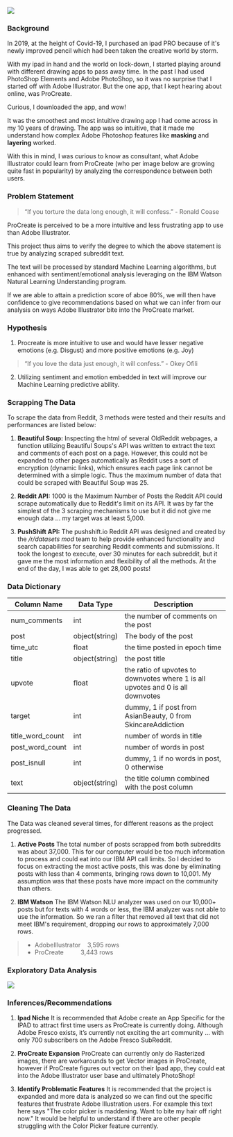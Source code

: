 ![](https://ofilispeaks.com/wp-content/uploads/Screen-Shot-2021-03-05-at-11.37.21-AM.png)

### Background

In 2019, at the height of Covid-19, I purchased an ipad PRO because of it's newly improved pencil which had been taken the creative world by storm.

With my ipad in hand and the world on lock-down, I started playing around with different drawing apps to pass away time. In the past I had used PhotoShop Elements and Adobe PhotoShop, so it was no surprise that I started off with Adobe Illustrator. But the one app, that I kept hearing about online, was ProCreate.

Curious, I downloaded the app, and wow!

It was the smoothest and most intuitive drawing app I had come across in my 10 years of drawing. The app was so intuitive, that it made me understand how complex Adobe Photoshop features like **masking** and **layering** worked.

With this in mind, I was curious to know as consultant, what Adobe Illustrator could learn from ProCreate (who per image below are growing quite fast in popularity) by analyzing the correspondence between both users.


### Problem Statement

> “If you torture the data long enough, it will confess.” - Ronald Coase

ProCreate is perceived to be a more intuitive and less frustrating app to use than Adobe Illustrator.

This project thus aims to verify the degree to which the above statement is true by analyzing scraped subreddit text. 

The text will be processed by standard Machine Learning algorithms, but enhanced with sentiment/emotional analysis leveraging on the IBM Watson Natural Learning Understanding program.

If we are able to attain a prediction score of aboe 80%, we will then have confidence to give recommendations based on what we can infer from our analysis on ways Adobe Illustrator bite into the ProCreate market.


### Hypothesis

1. Procreate is more intuitive to use and would have lesser negative emotions (e.g. Disgust) and more positive emotions (e.g. Joy)

> “If you love the data just enough, it will confess.” - Okey Ofili

2. Utilizing sentiment and emotion embedded in text will improve our Machine Learning predictive ability.


### Scrapping The Data

To scrape the data from Reddit, 3 methods were tested and their results and performances are listed below:

1. **Beautiful Soup:** Inspecting the html of several OldReddit webpages, a function utilizing Beautiful Soups's API was written to extract the text and comments of each post on a page. However, this could not be expanded to other pages automatically as Reddit uses a sort of encryption (dynamic links), which ensures each page link cannot be determined with a simple logic. Thus the maximum number of data that could be scraped with Beautiful Soup was 25.

2. **Reddit API:** 1000 is the Maximum Number of Posts the Reddit API could scrape automatically due to Reddit's limit on its API. It was by far the simplest of the 3 scraping mechanisms to use but it did not give me enough data ... my target was at least 5,000.

3. **PushShift API:** The pushshift.io Reddit API was designed and created by the */r/datasets mod* team to help provide enhanced functionality and search capabilities for searching Reddit comments and submissions. It took the longest to execute, over 30 minutes for each subreddit, but it gave me the most information and flexibility of all the methods. At the end of the day, I was able to get 28,000 posts!

### Data Dictionary

| Column Name        | Data Type      | Description                                                                     |
| ------------------ | -------------- | ------------------------------------------------------------------------------- |
| num_comments      | int            | the number of comments on the post                                              |
| post               | object(string) | The body of the post                                                            |
| time_utc          | float          | the time posted in epoch time                                                   |
| title              | object(string) | the post title                                                                  |
| upvote             | float          | the ratio of upvotes to downvotes where 1 is all upvotes and 0 is all downvotes |
| target             | int            | dummy, 1 if post from AsianBeauty, 0 from SkincareAddiction                     |
| title_word_count | int            | number of words in title                                                        |
| post_word_count  | int            | number of words in post                                                         |
| post_isnull       | int            | dummy, 1 if no words in post, 0 otherwise                                       |
| text               | object(string) | the title column combined with the post column                                  |

### Cleaning The Data

The Data was cleaned several times, for different reasons as the project progressed.

1. **Active Posts** The total number of posts scrapped from both subreddits was about 37,000. This for our computer would be too much information to process and could eat into our IBM API call limits. So I decided to focus on extracting the most active posts, this was done by eliminating posts with less than 4 comments, bringing rows down to 10,001. My assumption was that these posts have more impact on the community than others.

2. **IBM Watson** The IBM Watson NLU analyzer was used on our 10,000+ posts but for texts with 4 words or less, the IBM analyzer was not able to use the information. So we ran a filter that removed all text that did not meet IBM's requirement, dropping our rows to approximately 7,000 rows.

> - AdobeIllustrator    3,595 rows
> - ProCreate           3,443 rows

### Exploratory Data Analysis

![](https://ofilispeaks.com/wp-content/uploads/Screen-Shot-2021-03-05-at-11.38.40-AM.png)

### Inferences/Recommendations

1. **Ipad Niche** It is recommended that Adobe create an App Specific for the IPAD to attract first time users as ProCreate is currently doing. Although Adobe Fresco exists, it’s currently not exciting the art community ... with only 700 subscribers on the Adobe Fresco SubReddit.

2. **ProCreate Expansion** ProCreate can currently only do Rasterized images, there are workarounds to get Vector images in ProCreate, however if ProCreate figures out vector on their Ipad app, they could eat into the Adobe Illustrator user base and ultimately PhotoShop!

3. **Identify Problematic Features** It is recommended that the project is expanded and more data is analyzed so we can find out the specific features that frustrate Adobe Illustration users. For example this text here says "The color picker is maddening. Want to bite my hair off right now." It would be helpful to understand if there are other people struggling with the Color Picker feature currently.
